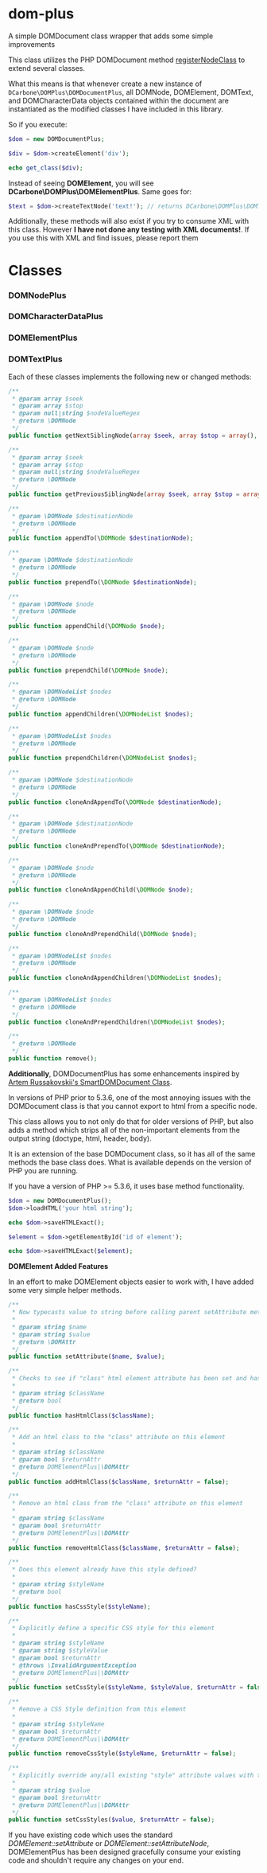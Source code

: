 dom-plus
========

A simple DOMDocument class wrapper that adds some simple improvements

This class utilizes the PHP DOMDocument method <a href="http://www.php.net/manual/en/domdocument.registernodeclass.php" target="_blank">registerNodeClass<a> to extend several classes.

What this means is that whenever create a new instance of  ``` DCarbone\DOMPlus\DOMDocumentPlus ```, all DOMNode, DOMElement, DOMText, and DOMCharacterData objects contained within the document are
instantiated as the modified classes I have included in this library.

So if you execute:
```php
$dom = new DOMDocumentPlus;

$div = $dom->createElement('div');

echo get_class($div);
```

Instead of seeing **DOMElement**, you will see **DCarbone\DOMPlus\DOMElementPlus**.  Same goes for:

```php
$text = $dom->createTextNode('text!'); // returns DCarbone\DOMPlus\DOMTextPlus
```

Additionally, these methods will also exist if you try to consume XML with this class.  However **I have not done any testing with XML documents!**.
If you use this with XML and find issues, please report them

# Classes
### DOMNodePlus
### DOMCharacterDataPlus
### DOMElementPlus
### DOMTextPlus

Each of these classes implements the following new or changed methods:

```php
/**
 * @param array $seek
 * @param array $stop
 * @param null|string $nodeValueRegex
 * @return \DOMNode
 */
public function getNextSiblingNode(array $seek, array $stop = array(), $nodeValueRegex = null);

/**
 * @param array $seek
 * @param array $stop
 * @param null|string $nodeValueRegex
 * @return \DOMNode
 */
public function getPreviousSiblingNode(array $seek, array $stop = array(), $nodeValueRegex = null);

/**
 * @param \DOMNode $destinationNode
 * @return \DOMNode
 */
public function appendTo(\DOMNode $destinationNode);

/**
 * @param \DOMNode $destinationNode
 * @return \DOMNode
 */
public function prependTo(\DOMNode $destinationNode);

/**
 * @param \DOMNode $node
 * @return \DOMNode
 */
public function appendChild(\DOMNode $node);

/**
 * @param \DOMNode $node
 * @return \DOMNode
 */
public function prependChild(\DOMNode $node);

/**
 * @param \DOMNodeList $nodes
 * @return \DOMNode
 */
public function appendChildren(\DOMNodeList $nodes);

/**
 * @param \DOMNodeList $nodes
 * @return \DOMNode
 */
public function prependChildren(\DOMNodeList $nodes);

/**
 * @param \DOMNode $destinationNode
 * @return \DOMNode
 */
public function cloneAndAppendTo(\DOMNode $destinationNode);

/**
 * @param \DOMNode $destinationNode
 * @return \DOMNode
 */
public function cloneAndPrependTo(\DOMNode $destinationNode);

/**
 * @param \DOMNode $node
 * @return \DOMNode
 */
public function cloneAndAppendChild(\DOMNode $node);

/**
 * @param \DOMNode $node
 * @return \DOMNode
 */
public function cloneAndPrependChild(\DOMNode $node);

/**
 * @param \DOMNodeList $nodes
 * @return \DOMNode
 */
public function cloneAndAppendChildren(\DOMNodeList $nodes);

/**
 * @param \DOMNodeList $nodes
 * @return \DOMNode
 */
public function cloneAndPrependChildren(\DOMNodeList $nodes);

/**
 * @return \DOMNode
 */
public function remove();
```

**Additionally**, DOMDocumentPlus has some enhancements inspired by
<a href="http://beerpla.net/projects/smartdomdocument-a-smarter-php-domdocument-class/" target="_blank">Artem Russakovskii's SmartDOMDocument Class</a>.

In versions of PHP prior to 5.3.6, one of the most annoying issues with the DOMDocument class is that you cannot export
to html from a specific node.

This class allows you to not only do that for older versions of PHP, but also adds a method which strips all of the non-important
elements from the output string (doctype, html, header, body).

It is an extension of the base DOMDocument class, so it has all of the same methods the base class does.  What is available depends on the version of PHP you are running.

If you have a version of PHP >= 5.3.6, it uses base method functionality.

```php
$dom = new DOMDocumentPlus();
$dom->loadHTML('your html string');

echo $dom->saveHTMLExact();

$element = $dom->getElementById('id of element');

echo $dom->saveHTMLExact($element);
```

**DOMElement Added Features**

In an effort to make DOMElement objects easier to work with, I have added some very simple helper methods.

```php
/**
 * Now typecasts value to string before calling parent setAttribute method
 *
 * @param string $name
 * @param string $value
 * @return \DOMAttr
 */
public function setAttribute($name, $value);

/**
 * Checks to see if "class" html element attribute has been set and has the passed-in value
 *
 * @param string $className
 * @return bool
 */
public function hasHtmlClass($className);

/**
 * Add an html class to the "class" attribute on this element
 *
 * @param string $className
 * @param bool $returnAttr
 * @return DOMElementPlus|\DOMAttr
 */
public function addHtmlClass($className, $returnAttr = false);

/**
 * Remove an html class from the "class" attribute on this element
 *
 * @param string $className
 * @param bool $returnAttr
 * @return DOMElementPlus|\DOMAttr
 */
public function removeHtmlClass($className, $returnAttr = false);

/**
 * Does this element already have this style defined?
 *
 * @param string $styleName
 * @return bool
 */
public function hasCssStyle($styleName);

/**
 * Explicitly define a specific CSS style for this element
 *
 * @param string $styleName
 * @param string $styleValue
 * @param bool $returnAttr
 * @throws \InvalidArgumentException
 * @return DOMElementPlus|\DOMAttr
 */
public function setCssStyle($styleName, $styleValue, $returnAttr = false);

/**
 * Remove a CSS Style definition from this element
 *
 * @param string $styleName
 * @param bool $returnAttr
 * @return DOMElementPlus|\DOMAttr
 */
public function removeCssStyle($styleName, $returnAttr = false);

/**
 * Explicitly override any/all existing "style" attribute values with the passed in value
 *
 * @param string $value
 * @param bool $returnAttr
 * @return DOMElementPlus|\DOMAttr
 */
public function setCssStyles($value, $returnAttr = false);
```

If you have existing code which uses the standard *DOMElement::setAttribute* or *DOMElement::setAttributeNode*, DOMElementPlus has been designed gracefully consume your existing code and shouldn't require any changes on your end.